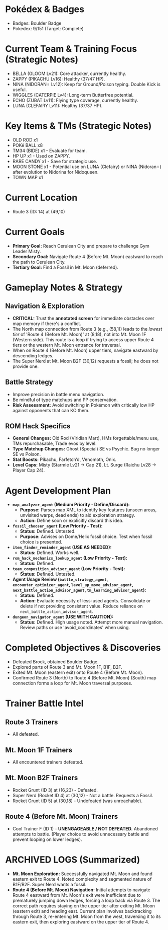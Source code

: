 # Pokédex & Badges
*   Badges: Boulder Badge
*   Pokedex: 9/151 (Target: Complete)

# Current Team & Training Focus (Strategic Notes)
*   BELLA (GLOOM Lv21): Core attacker, currently healthy.
*   ZAPPY (PIKACHU Lv16): Healthy (37/47 HP).
*   NINA (NIDORAN♀ Lv12): Keep for Ground/Poison typing. Double Kick is useful.
*   WIGGLES (CATERPIE Lv4): Long-term Butterfree potential.
*   ECHO (ZUBAT Lv11): Flying type coverage, currently healthy.
*   LUNA (CLEFAIRY Lv11): Healthy (37/37 HP).

# Key Items & TMs (Strategic Notes)
*   OLD ROD x1
*   POKé BALL x8
*   TM34 (BIDE) x1 - Evaluate for team.
*   HP UP x1 - Used on ZAPPY.
*   RARE CANDY x1 - Save for strategic use.
*   MOON STONE x1 - Potential use on LUNA (Clefairy) or NINA (Nidoran♀) after evolution to Nidorina for Nidoqueen.
*   TOWN MAP x1

# Current Location
* Route 3 (ID: 14) at (49,10)

# Current Goals
*   **Primary Goal:** Reach Cerulean City and prepare to challenge Gym Leader Misty.
*   **Secondary Goal:** Navigate Route 4 (Before Mt. Moon) eastward to reach the path to Cerulean City.
*   **Tertiary Goal:** Find a Fossil in Mt. Moon (deferred).

# Gameplay Notes & Strategy
## Navigation & Exploration
*   **CRITICAL:** Trust the **annotated screen** for immediate obstacles over map memory if there's a conflict.
*   The North map connection from Route 3 (e.g., (58,1)) leads to the *lowest tier* of 'Route 4 (Before Mt. Moon)' at (8,18), not into Mt. Moon 1F (Western side). This route is a loop if trying to access upper Route 4 tiers or the western Mt. Moon entrance for traversal.
*   When on Route 4 (Before Mt. Moon) upper tiers, navigate eastward by descending ledges.
*   The Super Nerd at Mt. Moon B2F (30,12) requests a fossil; he does not provide one.

## Battle Strategy
*   Improve precision in battle menu navigation.
*   Be mindful of type matchups and PP conservation.
*   **Risk Assessment:** Avoid switching in Pokémon with critically low HP against opponents that can KO them.

## ROM Hack Specifics
*   **General Changes:** Old Rod (Viridian Mart), HMs forgettable/menu use, TMs repurchasable, Trade evos by level.
*   **Type Matchup Changes:** Ghost (Special) SE vs Psychic. Bug no longer SE vs Poison.
*   **Stat Boosts:** Pikachu, Farfetch’d, Venomoth, Onix.
*   **Level Caps:** Misty (Starmie Lv21 -> Cap 21), Lt. Surge (Raichu Lv28 -> Player Cap 24).

# Agent Development Plan
*   **`map_analyzer_agent` (Medium Priority - Define/Discard):**
    *   **Purpose:** Parses map XML to identify key features (unseen areas, unvisited warps, dead ends) to aid exploration strategy.
    *   **Action:** Define soon or explicitly discard this idea.
*   **`fossil_chooser_agent` (Low Priority - Test):**
    *   **Status:** Defined. Untested.
    *   **Purpose:** Advises on Dome/Helix fossil choice. Test when fossil choice is presented.
*   **`item_finder_reminder_agent` (USE AS NEEDED):**
    *   **Status:** Defined. Works well.
*   **`rom_hack_mechanics_lookup_agent` (Low Priority - Test):**
    *   **Status:** Defined.
*   **`team_composition_advisor_agent` (Low Priority - Test):**
    *   **Status:** Defined. Untested.
*   **Agent Usage Review (`battle_strategy_agent`, `encounter_optimizer_agent`, `level_up_move_advisor_agent`, `next_battle_action_advisor_agent`, `tm_learning_advisor_agent`):**
    *   **Status:** Defined.
    *   **Action:** Evaluate necessity of less-used agents. Consolidate or delete if not providing consistent value. Reduce reliance on `next_battle_action_advisor_agent`.
*   **`dungeon_navigator_agent` (USE WITH CAUTION):**
    *   **Status:** Defined. High usage noted. Attempt more manual navigation. Review paths or use 'avoid_coordinates' when using.

# Completed Objectives & Discoveries
*   Defeated Brock, obtained Boulder Badge.
*   Explored parts of Route 3 and Mt. Moon 1F, B1F, B2F.
*   Exited Mt. Moon (eastern exit) onto Route 4 (Before Mt. Moon).
*   Confirmed Route 3 (North) to Route 4 (Before Mt. Moon) (South) map connection forms a loop for Mt. Moon traversal purposes.

# Trainer Battle Intel
## Route 3 Trainers
*   All defeated.
## Mt. Moon 1F Trainers
*   All encountered trainers defeated.
## Mt. Moon B2F Trainers
*   Rocket Grunt (ID 3) at (16,23) - Defeated.
*   Super Nerd (Rocket ID 4) at (30,12) - Not a battle. Requests a Fossil.
*   Rocket Grunt (ID 5) at (30,18) - Undefeated (was unreachable).
## Route 4 (Before Mt. Moon) Trainers
*   Cool Trainer F (ID 1) - **UNENGAGEABLE / NOT DEFEATED.** Abandoned attempts to battle. (Player choice to avoid unnecessary battle and prevent looping on lower ledges).

# ARCHIVED LOGS (Summarized)
*   **Mt. Moon Exploration:** Successfully navigated Mt. Moon and found eastern exit to Route 4. Noted complexity and segmented nature of B1F/B2F. Super Nerd wants a fossil.
*   **Route 4 (Before Mt. Moon) Navigation:** Initial attempts to navigate Route 4 eastward from Mt. Moon's exit were inefficient due to prematurely jumping down ledges, forcing a loop back via Route 3. The correct path requires staying on the upper tier after exiting Mt. Moon (eastern exit) and heading east. Current plan involves backtracking through Route 3, re-entering Mt. Moon from the west, traversing it to its eastern exit, then exploring eastward on the upper tier of Route 4.